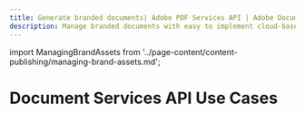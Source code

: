 ```yaml
---
title: Generate branded documents| Adobe PDF Services API | Adobe Document Services
description: Manage branded documents with easy to implement cloud-based APIs. Our PDF Services API helps you create, convert, OCR PDFs and more. Free 6-month trial. Learn more today.
---
```


import ManagingBrandAssets from '../page-content/content-publishing/managing-brand-assets.md';


<Hero slots="heading" variant="fullwidth" theme="dark"  customLayout className="herobgImage Hero-Banner" />

# Document Services API Use Cases


<MenuWrapperComponent  menuItem= 'subMenuPages'  slots="content"  repeat="1" theme="lightest" className="Managing-brand-assets"/>

<ManagingBrandAssets />
